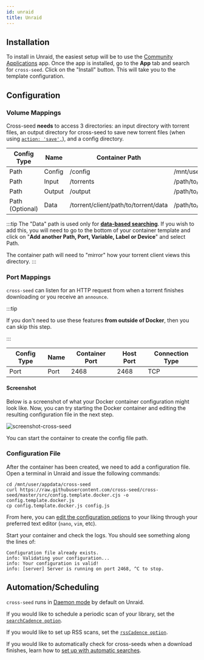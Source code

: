 ```yaml
---
id: unraid
title: Unraid
---
```


## Installation

To install in Unraid, the easiest setup will be to use the
[Community Applications](https://forums.unraid.net/topic/38582-plug-in-community-applications/)
app. Once the app is installed, go to the **App** tab and search for
`cross-seed`. Click on the "Install" button. This will take you to the template configuration.

## Configuration

### Volume Mappings

Cross-seed **needs** to access 3 directories: an input directory with torrent files,
an output directory for cross-seed to save new torrent files (when using [`action: 'save',`](../basics/options.md#action)), and a config
directory.

| Config Type     | Name   | Container Path                       | Host Path                           | Access Mode |
| --------------- | ------ | ------------------------------------ | ----------------------------------- | ----------- |
| Path            | Config | /config                              | /mnt/user/appdata/cross-seed        | Read/Write  |
| Path            | Input  | /torrents                            | /path/to/torrent/client/session/dir | Read Only   |
| Path            | Output | /output                              | /path/to/torrent/client/watch/dir   | Read/Write  |
| Path (Optional) | Data   | /torrent/client/path/to/torrent/data | /path/to/torrent/client/data        | Read/Write  |

:::tip
The "Data" path is used only for **[data-based searching](./data-based-matching.md)**. If you wish to add this, you will need to go to the bottom of
your container template and click on "**Add another Path, Port, Variable, Label or Device**" and select Path.

The container path will need to "mirror" how your torrent client views this directory.
:::

### Port Mappings

`cross-seed` can listen for an HTTP request from when a torrent finishes downloading
or you receive an `announce`.

:::tip

If you don't need to use these features **from outside of Docker**, then you can
skip this step.

:::

| Config Type | Name | Container Port | Host Port | Connection Type |
| ----------- | ---- | -------------- | --------- | --------------- |
| Port        | Port | 2468           | 2468      | TCP             |

#### Screenshot

Below is a screenshot of what your Docker container configuration might look
like. Now, you can try starting the Docker container and editing the resulting
configuration file in the next step.

![screenshot-cross-seed](https://user-images.githubusercontent.com/2813049/147599328-6032688e-45e4-43cf-87f6-a070829e1a1b.png)

You can start the container to create the config file path.

### Configuration File

After the container has been created, we need to add a configuration file. Open a terminal in Unraid and issue the following commands:

```
cd /mnt/user/appdata/cross-seed
curl https://raw.githubusercontent.com/cross-seed/cross-seed/master/src/config.template.docker.cjs -o config.template.docker.js
cp config.template.docker.js config.js
```

From here, you can [edit the configuration options](../basics/options.md#options-used-in-cross-seed-daemon) to your liking through your preferred text editor (`nano`, `vim`, etc).

Start your container and check the logs. You should see something along the lines of:

```
Configuration file already exists.
info: Validating your configuration...
info: Your configuration is valid!
info: [server] Server is running on port 2468, ^C to stop.
```

## Automation/Scheduling

`cross-seed` runs in [Daemon mode](../basics/daemon.md) by default on Unraid.

If you would like to schedule a periodic scan of your library, set the [`searchCadence option`](../basics/options.md#searchcadence).

If you would like to set up RSS scans, set the [`rssCadence option`](../basics/options.md#rsscadence).

If you would like to automatically check for cross-seeds when a download finishes, learn how to [set up with automatic searches](../basics/daemon#set-up-automatic-searches-for-finished-downloads).

